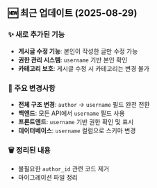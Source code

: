 
## 🆕 최근 업데이트 (2025-08-29)

### ✨ 새로 추가된 기능
- **게시글 수정 기능**: 본인이 작성한 글만 수정 가능
- **권한 관리 시스템**: `username` 기반 본인 확인
- **카테고리 보호**: 게시글 수정 시 카테고리는 변경 불가

### 🔄 주요 변경사항
- **전체 구조 변경**: `author` → `username` 필드 완전 전환
- **백엔드**: 모든 API에서 `username` 필드 사용
- **프론트엔드**: `username` 기반 권한 확인 및 표시
- **데이터베이스**: `username` 컬럼으로 스키마 변경

### 🗑️ 정리된 내용
- 불필요한 `author_id` 관련 코드 제거
- 마이그레이션 파일 정리
